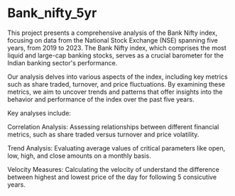# Bank_nifty_5yr
This project presents a comprehensive analysis of the Bank Nifty index, focusing on data from the National Stock Exchange (NSE) spanning five years, from 2019 to 2023. The Bank Nifty index, which comprises the most liquid and large-cap banking stocks, serves as a crucial barometer for the Indian banking sector's performance.

Our analysis delves into various aspects of the index, including key metrics such as share traded, turnover, and price fluctuations. By examining these metrics, we aim to uncover trends and patterns that offer insights into the behavior and performance of the index over the past five years.

Key analyses include:

Correlation Analysis: Assessing relationships between different financial metrics, such as share traded versus turnover and price volatility.

Trend Analysis: Evaluating average values of critical parameters like open, low, high, and close amounts on a monthly basis.

Velocity Measures: Calculating the velocity of understand the difference between highest and lowest price of the day for following 5 consicutive years.
